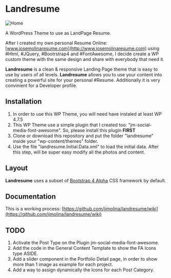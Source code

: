 # Landresume
![Home](http://josemolinaresume.com/jmtemplates/landresume/home.png)

A WordPress Theme to use as LandPage Resume.

After I created my own personal Resume Online: [www.josemolinaresume.com](http://www.josemolinaresume.com) using #Html, #JQuery, #Bootrstrap4 and #FontAwesome, I decide create a WP custom theme with the same design and share with everybody that need it.

**Landresume** is a clean & responsive Landing Page theme that is easy to use by users of all levels. **Landresume** allows you to use your content into creating a powerful site for your personal #Resume. Additionally it is very convinient for a Developer profile.

## Installation

1. In order to use this WP Theme, you will need have instaled at least WP 4.7.5
2. This WP Theme use a simple plugin that I created too: "jm-social-media-font-awesome". So, please install this plugin **FIRST**
3. Clone or download this repository and put the folder "landresume" inside your "wp-content/themes" folder.
4. Use the file "landresume.Initial.Data.xml" to load the initial data. After this step, will be super easy modify all the photos and content.

## Layout

**Landresume** uses a subset of [Bootstrap 4 Alpha](https://github.com/twbs/bootstrap) CSS
framework by default.

## Documentation

This is a working process: [https://github.com/jimolina/landresume/wiki](https://github.com/jimolina/landresume/wiki)

## TODO

1. Activate the Post Type on the Plugin jm-social-media-font-awesome.
2. Add the code in the General Content Template to show the FA Icons type ASIDE.
3. Add a slider component in the Portfolio Detail page, in order to show more than 1 image as example for each project.
4. Add a way to assign dynamically the Icons for each Post Category.
